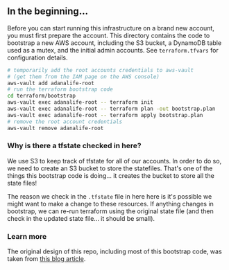 ## In the beginning...

Before you can start running this infrastructure on a brand new account, you must first prepare the account.
This directory contains the code to bootstrap a new AWS account, including the S3 bucket, a DynamoDB table used as a mutex, and the initial admin accounts.
See `terraform.tfvars` for configuration details.

```bash
# temporarily add the root accounts credentials to aws-vault
# (get them from the IAM page on the AWS console)
aws-vault add adanalife-root
# run the terraform bootstrap code
cd terraform/bootstrap
aws-vault exec adanalife-root -- terraform init
aws-vault exec adanalife-root -- terraform plan -out bootstrap.plan
aws-vault exec adanalife-root -- terraform apply bootstrap.plan
# remove the root account credentials
aws-vault remove adanalife-root
```

### Why is there a tfstate checked in here?

We use S3 to keep track of tfstate for all of our accounts.
In order to do so, we need to create an S3 bucket to store the statefiles.
That's one of the things this bootstrap code is doing... it creates the bucket to store all the state files!

The reason we check in the `.tfstate` file in here here is it's possible we might want to make a change to these resources.
If anything changes in bootstrap, we can re-run terraform using the original state file (and then check in the updated state file... it should be small).


### Learn more

The original design of this repo, including most of this bootstrap code, was taken from [this blog article](https://medium.com/faun/how-i-manage-my-aws-accounts-with-terraform-f52c63dd2aa).
